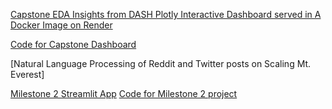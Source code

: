 [Capstone EDA Insights from DASH Plotly Interactive Dashboard served in A Docker Image on Render](https://github.com/sjtalkar/capstone_dashboard/blob/main/docs/insights_from_eda.md)

[Code for Capstone Dashboard](https://github.com/sjtalkar/capstone_dashboard) 

[Natural Language Processing of Reddit and Twitter posts on Scaling Mt. Everest]

[Milestone 2 Streamlit App](https://sjtalkar-milestone2-streamlit-milestone2-app-g8fn85.streamlit.app/)
[Code for Milestone 2 project](https://github.com/sjtalkar/milestone2_waterwells_deepnote)


